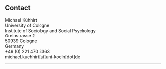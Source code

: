 
## Contact

Michael Kühhirt  
University of Cologne  
Institute of Sociology and Social Psychology  
Greinstrasse 2  
50939 Cologne  
Germany  
+49 (0) 221 470 3363  
michael.kuehhirt[at]uni-koeln[dot]de

* * *

<a href="https://github.com/kuehhirt"><i class='fa fa-github-square fa-3x'></i></a> <a href="https://scholar.google.com/citations?user=EiQS3RUAAAAJ&hl=de"><i class="ai ai-google-scholar-square ai-3x"></i></a> <a href="https://orcid.org/0000-0001-9503-0488"><i class="ai ai-orcid-square ai-3x"></i></a> <a href="https://osf.io/x7j2r"><i class="ai ai-osf-square ai-3x"></i></a> <a href="https://www.researchgate.net/profile/Michael_Kuehhirt"><i class="ai ai-researchgate-square ai-3x"></i></a> <a href="http://www.researcherid.com/rid/J-3467-2015"><i class="ai ai-researcherid-square ai-3x"></i></a> <a href="https://twitter.com/droverbytrade"><i class='fa fa-twitter-square fa-3x'></i></a>   
